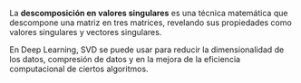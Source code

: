 La **descomposición en valores singulares** es una técnica matemática que descompone una matriz en tres matrices, revelando sus propiedades como valores singulares y vectores singulares.

En Deep Learning, SVD se puede usar para reducir la dimensionalidad de los datos, compresión de datos y en la mejora de la eficiencia computacional de ciertos algoritmos.